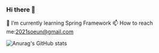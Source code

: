 ### Hi there 👋

<!--
**anseoun/anseoun** is a ✨ _special_ ✨ repository because its `README.md` (this file) appears on your GitHub profile.

Here are some ideas to get you started:

- 🔭 I’m currently working on ...
 🌱 I’m currently learning Spring Framework
- 👯 I’m looking to collaborate on ...
- 🤔 I’m looking for help with ...
- 💬 Ask me about ...
- 📫 How to reach me: ...
- 😄 Pronouns: ...
- ⚡ Fun fact: ...
-->

🌱 I’m currently learning Spring Framework
📫 How to reach me:2021soeun@gmail.com

![Anurag's GitHub stats](https://github-readme-stats.vercel.app/api?username=anseoun&show_icons=true&theme=solarized-light)
